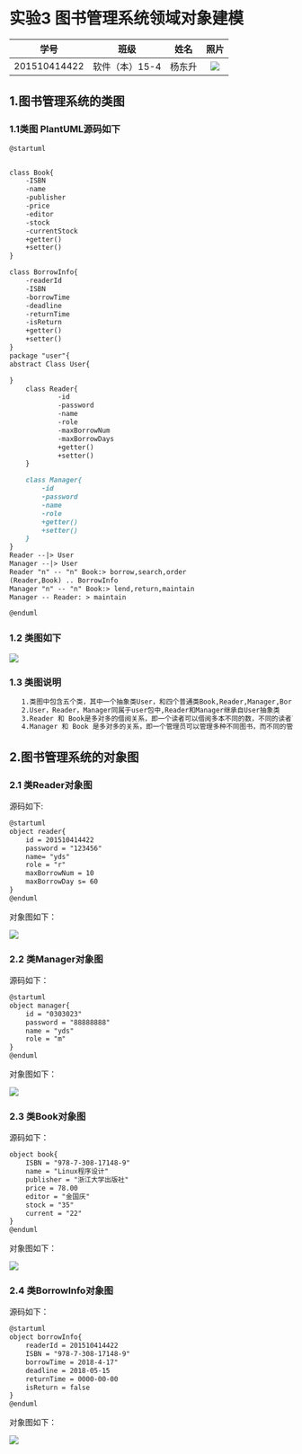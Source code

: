 # 实验3 图书管理系统领域对象建模

|学号|班级|姓名|照片|  
|:-:|:-:|:-:|:-:|  
|201510414422|软件（本）15-4|杨东升| ![](../ydswinter.jpg)|

## 1.图书管理系统的类图
### 1.1类图 PlantUML源码如下
```markdown
@startuml


class Book{
    -ISBN
    -name
    -publisher
    -price
    -editor
    -stock
    -currentStock
    +getter()
    +setter()
}

class BorrowInfo{
    -readerId
    -ISBN
    -borrowTime
    -deadline
    -returnTime
    -isReturn
    +getter()
    +setter()
}
package "user"{
abstract Class User{

}
    class Reader{
            -id
            -password
            -name
            -role
            -maxBorrowNum
            -maxBorrowDays
            +getter()
            +setter()
    }

    class Manager{
        -id
        -password
        -name
        -role
        +getter()
        +setter()
    }
}
Reader --|> User
Manager --|> User
Reader "n" -- "n" Book:> borrow,search,order
(Reader,Book) .. BorrowInfo
Manager "n" -- "n" Book:> lend,return,maintain
Manager -- Reader: > maintain

@enduml
```

### 1.2 类图如下
![](LibrarySystemClass.png)

### 1.3 类图说明
```markdown
   1.类图中包含五个类，其中一个抽象类User，和四个普通类Book,Reader,Manager,BorrowInfo；
   2.User，Reader，Manager同属于user包中,Reader和Manager继承自User抽象类
   3.Reader 和 Book是多对多的借阅关系，即一个读者可以借阅多本不同的数，不同的读者可以借阅ISBN相同的书
   4.Manager 和 Book 是多对多的关系，即一个管理员可以管理多种不同图书，而不同的管理员也可以管理同一种图书
```

## 2.图书管理系统的对象图

### 2.1 类Reader对象图
源码如下:
```markdown
@startuml
object reader{
    id = 201510414422
    password = "123456"
    name= "yds"
    role = "r"
    maxBorrowNum = 10
    maxBorrowDay s= 60
}
@enduml
```

对象图如下：

![](reader.png)

### 2.2 类Manager对象图
源码如下：
```markdown
@startuml
object manager{
    id = "0303023"
    password = "88888888"
    name = "yds"
    role = "m"
}
@enduml
```

对象图如下：

![](manager.png)

### 2.3 类Book对象图
源码如下：
```markdown
object book{
    ISBN = "978-7-308-17148-9"
    name = "Linux程序设计"
    publisher = "浙江大学出版社"
    price = 78.00
    editor = "金国庆"
    stock = "35"
    current = "22"
}
@enduml
```

对象图如下：

![](book.png)

### 2.4 类BorrowInfo对象图
源码如下：
```markdown
@startuml
object borrowInfo{
    readerId = 201510414422
    ISBN = "978-7-308-17148-9"
    borrowTime = 2018-4-17"
    deadline = 2018-05-15
    returnTime = 0000-00-00
    isReturn = false
}
@enduml
```

对象图如下：

![](borrowInfo.png)

